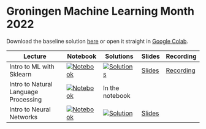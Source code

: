 # Groningen Machine Learning Month 2022

Download the baseline solution [here][1] or open it straight in [Google Colab][2].

| Lecture | Notebook | Solutions | Slides | Recording |
| ------- | -------- | --------- | ------ | --------- |
| Intro to ML with Sklearn | [![Notebook][0]][3] | [![Solutions][0]][4] | [Slides][5] | [Recording][12] |
| Intro to Natural Language Processing | [![Notebook][0]][6] | In the notebook |  | |
| Intro to Neural Networks | [![Notebook][0]][9] | [![Solution][0]][10] | [Slides][14] |  |


[0]: https://colab.research.google.com/assets/colab-badge.svg
[1]: https://fully-connected-graph.github.io/GMLM-2022/baseline_solution.ipynb
[2]: https://colab.research.google.com/github/Fully-Connected-Graph/GMLC-2022/blob/main/baseline_solution.ipynb

[3]: https://colab.research.google.com/github/Fully-Connected-Graph/GMLM-2022/blob/main/lecture1/notebook.ipynb
[4]: https://colab.research.google.com/github/Fully-Connected-Graph/GMLM-2022/blob/main/lecture1/solution.ipynb
[5]: https://fully-connected-graph.github.io/GMLM-2022/lecture1/slides.pdf

[6]: https://colab.research.google.com/github/Fully-Connected-Graph/GMLM-2022/blob/main/lecture2/notebook.ipynb

[9]: https://colab.research.google.com/github/Fully-Connected-Graph/GMLM-2022/blob/main/lecture3/notebook.ipynb
[10]: https://colab.research.google.com/github/Fully-Connected-Graph/GMLM-2022/blob/main/lecture3/solution.ipynb
[11]: https://fully-connected-graph.github.io/GMLM-2022/lecture3/slides.pdf

[12]: https://video.rug.nl/media/0_fizeluih

[14]: https://docs.google.com/presentation/d/1XxMzq_ENSPzIhB5-XCl_gGnRdlhCHwDzDh_YI1NUekg/edit?usp=sharing
